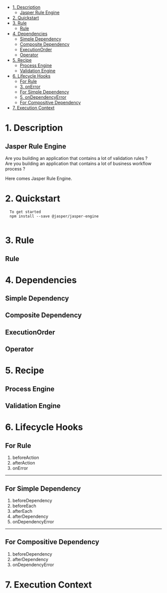 - [1. Description](#1-description)
  - [Jasper Rule Engine](#jasper-rule-engine)
- [2. Quickstart](#2-quickstart)
- [3. Rule](#3-rule)
  - [Rule](#rule)
- [4. Dependencies](#4-dependencies)
  - [Simple Dependency](#simple-dependency)
  - [Composite Dependency](#composite-dependency)
  - [ExecutionOrder](#executionorder)
  - [Operator](#operator)
- [5. Recipe](#5-recipe)
  - [Process Engine](#process-engine)
  - [Validation Engine](#validation-engine)
- [6. Lifecycle Hooks](#6-lifecycle-hooks)
  - [For Rule](#for-rule)
  - [3. onError](#3-onerror)
  - [For Simple Dependency](#for-simple-dependency)
  - [5. onDependencyError](#5-ondependencyerror)
  - [For Compositive Dependency](#for-compositive-dependency)
- [7. Execution Context](#7-execution-context)


# 1. Description
  ## Jasper Rule Engine
  Are you building an application that contains a lot of validation rules ?   
  Are you building an application that contains a lot of business workflow process ?   
  
  Here comes Jasper Rule Engine.

# 2. Quickstart
      To get started  
      npm install --save @jasper/jasper-engine  

```typescript


```

# 3. Rule
## Rule

# 4. Dependencies
## Simple Dependency

## Composite Dependency

## ExecutionOrder

## Operator

# 5. Recipe
## Process Engine
## Validation Engine

# 6. Lifecycle Hooks
## For Rule
1. beforeAction
2. afterAction
3. onError
---
## For Simple Dependency
1. beforeDependency
2. beforeEach
3. afterEach
4. afterDependency
5. onDependencyError
---
## For Compositive Dependency
1. beforeDependency
2. afterDependency
3. onDependencyError

# 7. Execution Context

